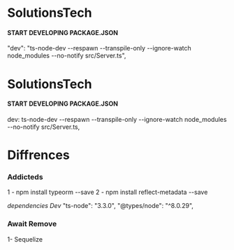 # SolutionsTech

#### START DEVELOPING PACKAGE.JSON
"dev": "ts-node-dev --respawn --transpile-only --ignore-watch node_modules --no-notify src/Server.ts",
# SolutionsTech

#### START DEVELOPING PACKAGE.JSON
dev: ts-node-dev --respawn --transpile-only --ignore-watch node_modules --no-notify src/Server.ts,

# Diffrences

### Addicteds
1 - npm install typeorm --save
2 - npm install reflect-metadata --save

*dependencies Dev*
"ts-node": "3.3.0",
"@types/node": "^8.0.29",

### Await Remove
1- Sequelize